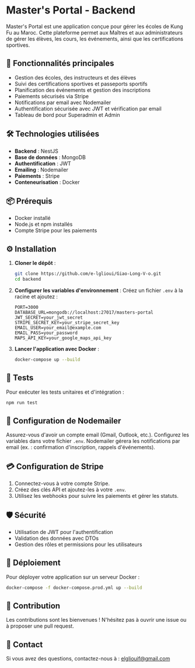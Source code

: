 # Master's Portal - Backend

Master's Portal est une application conçue pour gérer les écoles de Kung Fu au Maroc. Cette plateforme permet aux Maîtres et aux administrateurs de gérer les élèves, les cours, les événements, ainsi que les certifications sportives.

## 🚀 Fonctionnalités principales

- Gestion des écoles, des instructeurs et des élèves
- Suivi des certifications sportives et passeports sportifs
- Planification des événements et gestion des inscriptions
- Paiements sécurisés via Stripe
- Notifications par email avec Nodemailer
- Authentification sécurisée avec JWT et vérification par email
- Tableau de bord pour Superadmin et Admin

## 🛠️ Technologies utilisées

- **Backend** : NestJS
- **Base de données** : MongoDB
- **Authentification** : JWT
- **Emailing** : Nodemailer
- **Paiements** : Stripe
- **Conteneurisation** : Docker

## 📦 Prérequis

- Docker installé
- Node.js et npm installés
- Compte Stripe pour les paiements

## ⚙️ Installation

1. **Cloner le dépôt** :
    ```bash
    git clone https://github.com/e-lglioui/Giao-Long-V-o.git
    cd backend
    ```
2. **Configurer les variables d'environnement** :
    Créez un fichier `.env` à la racine et ajoutez :
    ```env
    PORT=3000
    DATABASE_URL=mongodb://localhost:27017/masters-portal
    JWT_SECRET=your_jwt_secret
    STRIPE_SECRET_KEY=your_stripe_secret_key
    EMAIL_USER=your_email@example.com
    EMAIL_PASS=your_password
    MAPS_API_KEY=your_google_maps_api_key
    ```
3. **Lancer l'application avec Docker** :
    ```bash
    docker-compose up --build
    ```

## 🧪 Tests

Pour exécuter les tests unitaires et d'intégration :
```bash
npm run test
```

## 📧 Configuration de Nodemailer

Assurez-vous d'avoir un compte email (Gmail, Outlook, etc.). Configurez les variables dans votre fichier `.env`. Nodemailer gérera les notifications par email (ex. : confirmation d'inscription, rappels d'événements).

## 💳 Configuration de Stripe

1. Connectez-vous à votre compte Stripe.
2. Créez des clés API et ajoutez-les à votre `.env`.
3. Utilisez les webhooks pour suivre les paiements et gérer les statuts.

## 🛡️ Sécurité

- Utilisation de JWT pour l'authentification
- Validation des données avec DTOs
- Gestion des rôles et permissions pour les utilisateurs

## 🚀 Déploiement

Pour déployer votre application sur un serveur Docker :
```bash
docker-compose -f docker-compose.prod.yml up --build
```

## 📝 Contribution

Les contributions sont les bienvenues ! N'hésitez pas à ouvrir une issue ou à proposer une pull request.

## 📧 Contact

Si vous avez des questions, contactez-nous à : elgliouif@gmail.com




